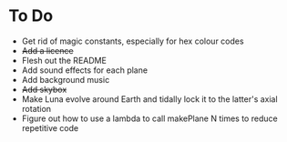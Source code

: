 # To Do

* Get rid of magic constants, especially for hex colour codes
* ~~Add a licence~~
* Flesh out the README
* Add sound effects for each plane
* Add background music
* ~~Add skybox~~
* Make Luna evolve around Earth and tidally lock it to the latter's axial rotation
* Figure out how to use a lambda to call makePlane N times to reduce repetitive code
